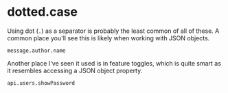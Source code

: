 # dotted.case

Using dot (`.`) as a separator is probably the least common of all of
these. A common place you'll see this is likely when working with JSON
objects.

```
message.author.name
```

Another place I've seen it used is in feature toggles, which is quite
smart as it resembles accessing a JSON object property.

```
api.users.showPassword
```
